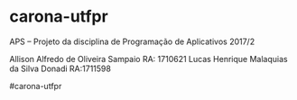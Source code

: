 # carona-utfpr
APS – Projeto da disciplina de Programação de Aplicativos 2017/2

Allison Alfredo de Oliveira Sampaio RA: 1710621
Lucas Henrique Malaquias da Silva Donadi RA:1711598
       

#carona-utfpr
